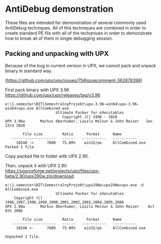 # AntiDebug demonstration 
These files are intended for demonstration of several commonly used AntiDebug techniques. All of this techniques are combined in order to create standard PE file with all of the techqniues in order to demonstrate how to break all of them in single debugging session. 

## Packing and unpacking with UPX 
Because of the bug in current version in UPX, we cannot pack and unpack binary in standard way. 

(https://github.com/upx/upx/issues/75#issuecomment-362878398)

First pack binary with UPX 3.96 
https://github.com/upx/upx/releases/tag/v3.96
```
e:\1.semester\BIT\SemestralnyProjekt\upx-3.96-win64\upx-3.96-win64>upx.exe AllCombined.exe
                       Ultimate Packer for eXecutables
                          Copyright (C) 1996 - 2020
UPX 3.96w       Markus Oberhumer, Laszlo Molnar & John Reiser   Jan 23rd 2020

        File size         Ratio      Format      Name
   --------------------   ------   -----------   -----------
     10240 ->      7680   75.00%    win32/pe     AllCombined.exe                                                                                                                                                                                Packed 1 file.

```

Copy packed file to folder with UPX 2.90. 


Then, unpack it with UPX 2.90 
https://sourceforge.net/projects/upx/files/upx-beta/2.90/upx290w.zip/download
```
e:\1.semester\BIT\SemestralnyProjekt\upx290w\upx290w>upx.exe -d AllCombined.exe
                       Ultimate Packer for eXecutables
    Copyright (C) 1996,1997,1998,1999,2000,2001,2002,2003,2004,2005,2006
UPX 2.90w       Markus Oberhumer, Laszlo Molnar & John Reiser    Oct 8th 2006

        File size         Ratio      Format      Name
   --------------------   ------   -----------   -----------
     10240 <-      7680   75.00%    win32/pe     AllCombined.exe

Unpacked 1 file.

```

